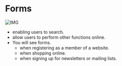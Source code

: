 # Forms
![IMG](https://www.computerhope.com/jargon/f/form.jpg)
* enabling users to search.
* allow users to perform other functions online.
* You will see forms.
  - when registering as a member of a website. 
  - when shopping online.
  - when signing up for newsletters or mailing lists.
